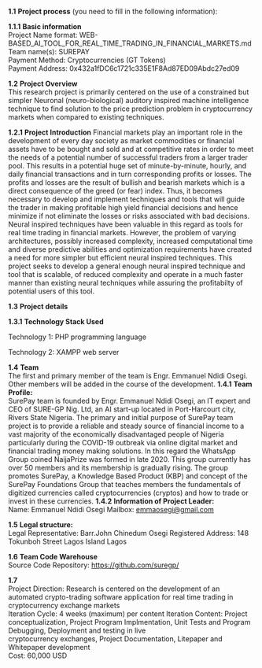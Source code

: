 **1.1** **Project process** (you need to fill in the following information):  

**1.1.1** **Basic information**  
 	Project Name format: WEB-BASED_AI_TOOL_FOR_REAL_TIME_TRADING_IN_FINANCIAL_MARKETS.md  
 	Team name(s): SUREPAY  
	Payment Method: Cryptocurrencies (GT Tokens)  
	Payment Address: 0x432a1fDC6c1721c335E1F8Ad87ED09Abdc27ed09  
	
**1.2** **Project Overview**  
This research project is primarily centered on the use of a constrained but simpler Neuronal (neuro-biological) auditory inspired machine intelligence technique to find solution to the price prediction problem in cryptocurrency markets when compared to existing techniques. 

**1.2.1** **Project Introduction**
Financial markets play an important role in the development of every day society as market commodities or financial assets have to be bought and sold and at competitive rates in order to meet the needs of a potential number of successful traders from a larger trader pool. This results in a potential huge set of minute-by-minute, hourly, and daily financial transactions and in turn corresponding profits or losses. The profits and losses are the result of bullish and bearish markets which is a direct consequence of the greed (or fear) index. Thus, it becomes necessary to develop and implement techniques and tools that will guide the trader in making profitable high yield financial decisions and hence minimize if not eliminate the losses or risks associated with bad decisions.
Neural inspired techniques have been valuable in this regard as tools for real time trading in financial markets. However, the problem of varying architectures, possibly increased complexity, increased computational time and diverse predictive abilities and optimization requirements have created a need for more simpler but efficient neural inspired techniques. 
This project seeks to develop a general enough neural inspired technique and tool that is scalable, of reduced complexity and operate in a much faster manner than existing neural techniques while assuring the profitabilty of potential users of this tool.

**1.3** **Project details**  

**1.3.1** **Technology Stack Used**  

Technology 1:  PHP programming language

Technology 2:  XAMPP web server

 **1.4** **Team**  
 The first and primary member of the team is Engr. Emmanuel Ndidi Osegi. Other members will be added in the course of the development. 
 **1.4.1** **Team Profile:**  
SurePay team is founded by Engr. Emmanuel Ndidi Osegi, an IT expert and CEO of SURE-GP Nig. Ltd, an AI start-up located in Port-Harcourt city, Rivers State Nigeria. 
The primary and initial purpose of SurePay team project is to provide a reliable and steady source of financial income to a vast majority of the economically disadvantaged people of Nigeria particularly during the COVID-19 outbreak via online digital market and financial trading money making solutions. 
In this regard the WhatsApp Group coined NaijaPrize was formed in late 2020. This group currently has over 50 members and its membership is gradually rising. The group promotes SurePay, a Knowledge Based Product (KBP) and concept of the SurePay Foundations Group that teaches members the fundamentals of digitized currencies called cryptocurrencies (cryptos) and how to trade or invest in these currencies.
**1.4.2** **Information of Project Leader:**  
Name: Emmanuel Ndidi Osegi
Mailbox: emmaosegi@gmail.com  

**1.5**   **Legal structure:**  
Legal Representative: Barr.John Chinedum Osegi
Registered Address: 148 Tokunboh Street Lagos Island Lagos 

**1.6** **Team Code Warehouse**  
Source Code Repository: https://github.com/suregp/ 

**1.7**  
	Project Direction: Research is centered on the development of an automated crypto-trading software application for real time trading in cryptocurrency exchange markets  
	Iteration Cycle: 4 weeks (maximum) per content 
	Iteration Content: Project conceptualization, Project Program Implmentation, Unit Tests and Program Debugging, Deployment and testing in live 		  	     	 
			   cryptocurrency exchanges, Project Documentation, Litepaper and Whitepaper development   
	Cost: 60,000 USD

